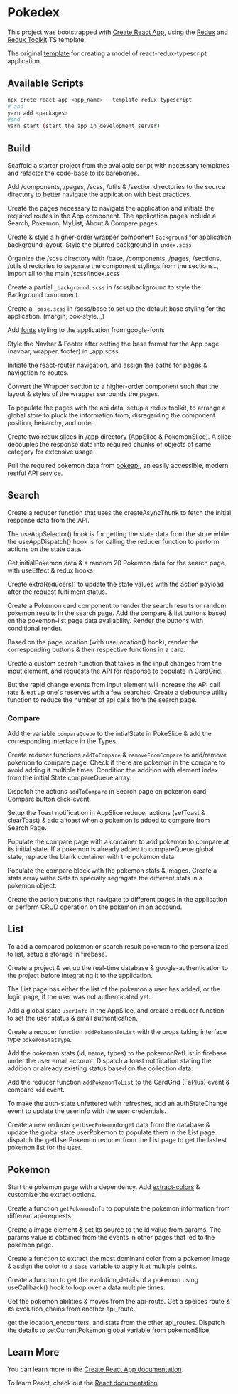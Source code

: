 # Pokedex

This project was bootstrapped with [Create React App](https://github.com/facebook/create-react-app), using the [Redux](https://redux.js.org/) and [Redux Toolkit](https://redux-toolkit.js.org/) TS template.

The original [template](https://react-redux.js.org/introduction/getting-started) for creating a model of react-redux-typescript application.

## Available Scripts

```bash
npx crete-react-app <app_name> --template redux-typescript
# and
yarn add <packages>
#and
yarn start (start the app in development server)
```

## Build

Scaffold a starter project from the available script with necessary templates and refactor the code-base to its barebones.

Add /components, /pages, /scss, /utils & /section directories to the source directory to better navigate the application with best practices.

Create the pages necessary to navigate the application and initiate the required routes in the App component. The application pages include a Search, Pokemon, MyList, About & Compare pages.

Create & style a higher-order wrapper component `Background` for application background layout. Style the blurred background in `index.scss`

Organize the /scss directory with /base, /components, /pages, /sections, /utils directories to separate the component stylings from the sections.., Import all to the main /scss/index.scss

Create a partial `_background.scss` in /scss/background to style the Background component.

Create a `_base.scss` in /scss/base to set up the default base styling for the application. (margin, box-style..,)

Add [fonts](https://fonts.google.com/specimen/Raleway?query=ral) styling to the application from google-fonts

Style the Navbar & Footer after setting the base format for the App page (navbar, wrapper, footer) in \_app.scss.

Initiate the react-router navigation, and assign the paths for pages & navigation re-routes.

Convert the Wrapper section to a higher-order component such that the layout & styles of the wrapper surrounds the pages.

To populate the pages with the api data, setup a redux toolkit, to arrange a global store to pluck the information from, disregarding the component position, heirarchy, and order.

Create two redux slices in /app directory (AppSlice & PokemonSlice). A slice decouples the response data into required chunks of objects of same category for extensive usage.

Pull the required pokemon data from [pokeapi](https://pokeapi.co/), an easily accessible, modern restful API service.

## Search

Create a reducer function that uses the createAsyncThunk to fetch the initial response data from the API.

The useAppSelector() hook is for getting the state data from the store while the useAppDispatch() hook is for calling the reducer function to perform actions on the state data.

Get initialPokemon data & a random 20 Pokemon data for the search page, with useEffect & redux hooks.

Create extraReducers() to update the state values with the action payload after the request fulfilment status.

Create a Pokemon card component to render the search results or random pokemon results in the search page. Add the compare & list buttons based on the pokemon-list page data availability. Render the buttons with conditional render.

Based on the page location (with useLocation() hook), render the corresponding buttons & their respective functions in a card.

Create a custom search function that takes in the input changes from the input element, and requests the API for response to populate in CardGrid.

But the rapid change events from input element will increase the API call rate & eat up one's reserves with a few searches. Create a debounce utility function to reduce the number of api calls from the search page.

### Compare

Add the variable `compareQueue` to the intialState in PokeSlice & add the corresponding interface in the Types.

Create reducer functions `addToCompare` & `removeFromCompare` to add/remove pokemon to compare page. Check if there are pokemon in the compare to avoid adding it multiple times. Condition the addition with element index from the initial State compareQueue array.

Dispatch the actions `addToCompare` in Search page on pokemon card Compare button click-event.

Setup the Toast notification in AppSlice reducer actions (setToast & clearToast) & add a toast when a pokemon is added to compare from Search Page.

Populate the compare page with a container to add pokemon to compare at its initial state. If a pokemon is already added to compareQueue global state, replace the blank container with the pokemon data.

Populate the compare block with the pokemon stats & images. Create a stats array withe Sets to specially segragate the different stats in a pokemon object.

Create the action buttons that navigate to different pages in the application or perform CRUD operation on the pokemon in an accound.

## List

To add a compared pokemon or search result pokemon to the personalized to list, setup a storage in firebase.

Create a project & set up the real-time database & google-authentication to the project before integrating it to the application.

The List page has either the list of the pokemon a user has added, or the login page, if the user was not authenticated yet.

Add a global state `userInfo` in the AppSlice, and create a reducer function to set the user status & email authentication.

Create a reducer function `addPokemonToList` with the props taking interface type `pokemonStatType`.

Add the pokeman stats (id, name, types) to the pokemonRefList in firebase under the user email account. Dispatch a toast notification stating the addition or already existing status based on the collection data.

Add the reducer function `addPokemonToList` to the CardGrid (FaPlus) event & compare `add` event.

To make the auth-state unfettered with refreshes, add an authStateChange event to update the userInfo with the user credentials.

Create a new reducer `getUserPokemon`to get data from the database & update the global state userPokemon to populate them in the List page. dispatch the getUserPokemon reducer from the List page to get the lastest pokemon list for the user.

## Pokemon

Start the pokemon page with a dependency. Add [extract-colors](https://www.npmjs.com/package/extract-colors) & customize the extract options.

Create a function `getPokemonInfo` to populate the pokemon information from different api-requests.

Create a image element & set its source to the id value from params. The params value is obtained from the events in other pages that led to the pokemon page.

Create a function to extract the most dominant color from a pokemon image & assign the color to a sass variable to apply it at multiple points.

Create a function to get the evolution_details of a pokemon using useCallback() hook to loop over a data multiple times.

Get the pokemon abilities & moves from the api-route. Get a speices route & its evolution_chains from another api_route.

get the location_encounters, and stats from the other api_routes. Dispatch the details to setCurrentPokemon global variable from pokemonSlice.

## Learn More

You can learn more in the [Create React App documentation](https://facebook.github.io/create-react-app/docs/getting-started).

To learn React, check out the [React documentation](https://reactjs.org/).

